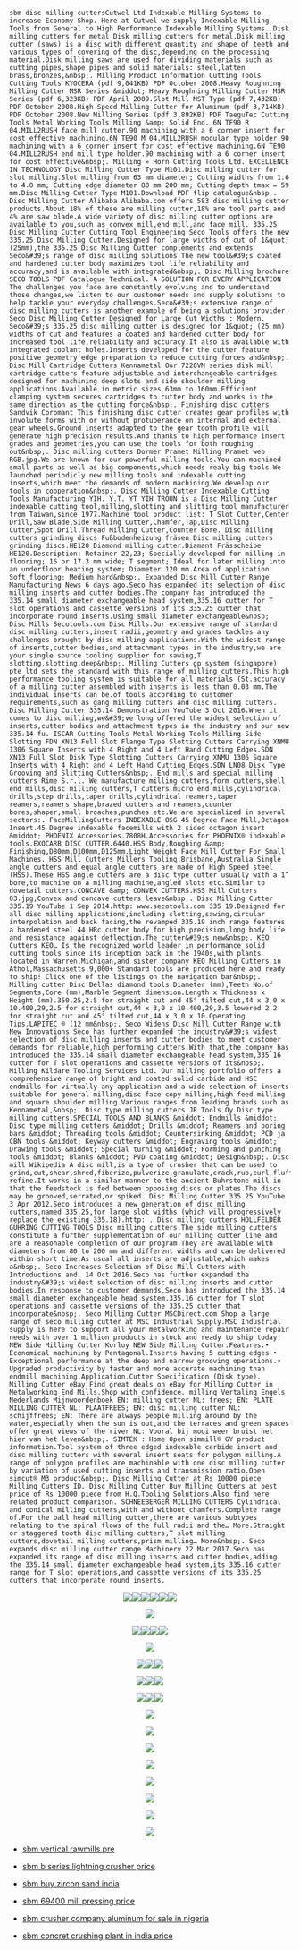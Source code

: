 
```
sbm disc milling cuttersCutwel Ltd Indexable Milling Systems to increase Economy Shop. Here at Cutwel we supply Indexable Milling Tools from General to High Performance Indexable Milling Systems. Disk milling cutters for metal Disk milling cutters for metal.Disk milling cutter (saws) is a disc with different quantity and shape of teeth and various types of covering of the disc,depending on the processing material.Disk milling saws are used for dividing materials such as cutting pipes,shape pipes and solid materials: steel,latten brass,bronzes,&nbsp;. Milling Product Information Cutting Tools Cutting Tools KYOCERA (pdf 9,041KB) PDF October 2008.Heavy Roughning Milling Cutter MSR Series &middot; Heavy Roughning Milling Cutter MSR Series (pdf 6,323KB) PDF April 2009.Slot Mill MST Type (pdf 7,432KB) PDF October 2008.High Speed Milling Cutter for Aluminum (pdf 3,714KB) PDF October 2008.New Milling Series (pdf 3,892KB) PDF TaeguTec Cutting Tools Metal Working Tools Milling &amp; Solid End. 6N TF90 R 04.MILL2RUSH face mill cutter.90 machining with a 6 corner insert for cost effective machining.6N TE90 M 04.MILL2RUSH modular type holder.90 machining with a 6 corner insert for cost effective machining.6N TE90 04.MILL2RUSH end mill type holder.90 machining with a 6 corner insert for cost effective&nbsp;. Milling » Horn Cutting Tools Ltd. EXCELLENCE IN TECHNOLOGY Disc Milling Cutter Type M101.Disc milling cutter for slot milling.Slot milling from 63 mm diameter; Cutting widths from 1.6 to 4.0 mm; Cutting edge diameter 80 mm 200 mm; Cutting depth tmax = 59 mm.Disc Milling Cutter Type M101.Download PDF flip catalogue&nbsp;. Disc Milling Cutter Alibaba Alibaba.com offers 583 disc milling cutter products.About 18% of these are milling cutter,18% are tool parts,and 4% are saw blade.A wide variety of disc milling cutter options are available to you,such as convex mill,end mill,and face mill. 335.25 Disc Milling Cutter Cutting Tool Engineering Seco Tools offers the new 335.25 Disc Milling Cutter.Designed for large widths of cut of 1&quot; (25mm),the 335.25 Disc Milling Cutter complements and extends Seco&#39;s range of disc milling solutions.The new tool&#39;s coated and hardened cutter body maximizes tool life,reliability and accuracy,and is available with integrated&nbsp;. Disc Milling brochure SECO TOOLS PDF Catalogue Technical. A SOLUTION FOR EVERY APPLICATION The challenges you face are constantly evolving and to understand those changes,we listen to our customer needs and supply solutions to help tackle your everyday challenges.Seco&#39;s extensive range of disc milling cutters is another example of being a solutions provider. Seco Disc Milling Cutter Designed for Large Cut Widths : Modern. Seco&#39;s 335.25 disc milling cutter is designed for 1&quot; (25 mm) widths of cut and features a coated and hardened cutter body for increased tool life,reliability and accuracy.It also is available with integrated coolant holes.Inserts developed for the cutter feature positive geometry edge preparation to reduce cutting forces and&nbsp;. Disc Mill Cartridge Cutters Kennametal Our 7220VM series disk mill cartridge cutters feature adjustable and interchangeable cartridges designed for machining deep slots and side shoulder milling applications.Available in metric sizes 63mm to 160mm.Efficient clamping system secures cartridges to cutter body and works in the same direction as the cutting force&nbsp;. Finishing disc cutters Sandvik Coromant ​This finishing disc cutter creates gear profiles with involute forms with or without protuberance on internal and external gear wheels.Ground inserts adapted to the gear tooth profile will generate high precision results.And thanks to high performance insert grades and geometries,you can use the tools for both roughing out&nbsp;. Disc milling cutters Dormer Pramet Milling Pramet web RGB.jpg.​We are known for our powerful milling tools.You can machined small parts as well as big components,which needs realy big tools.We launched periodicly new milling tools and indexable cutting inserts,which meet the demands of modern machining.We develop our tools in cooperation&nbsp;. Disc Milling Cutter Indexable Cutting Tools Manufacturing YIH. Y.T. YT YIH TROUN is a Disc Milling Cutter indexable cutting tool,milling,slotting and slitting tool manufacturer from Taiwan,since 1977.Machine tool product list: T Slot Cutter,Center Drill,Saw Blade,Side Milling Cutter,Chamfer,Tap,Disc Milling Cutter,Spot Drill,Thread Milling Cutter,Counter Bore. Disc milling cutters grinding discs Fußbodenheizung fräsen Disc milling cutters grinding discs.HE120 Diamond milling cutter.Diamant Frässcheibe HE120.Description: Retainer 22,23; Specially developed for milling in flooring; 16 or 17.3 mm wide; T segment; Ideal for later milling into an underfloor heating system; Diameter 120 mm.Area of application: Soft flooring; Medium hard&nbsp;. Expanded Disc Mill Cutter Range Manufacturing News 6 days ago.Seco has expanded its selection of disc milling inserts and cutter bodies.The company has introduced the 335.14 small diameter exchangeable head system,335.16 cutter for T slot operations and cassette versions of its 335.25 cutter that incorporate round inserts.Using small diameter exchangeable&nbsp;. Disc Mills Secotools.com Disc Mills.Our extensive range of standard disc milling cutters,insert radii,geometry and grades tackles any challenges brought by disc milling applications.With the widest range of inserts,cutter bodies,and attachment types in the industry,we are your single source tooling supplier for sawing,T slotting,slotting,deep&nbsp;. Milling Cutters gp system (singapore) pte ltd sets the standard with this range of milling cutters.This high performance tooling system is suitable for all materials (St.accuracy of a milling cutter assembled with inserts is less than 0.03 mm.The individual inserts can be.of tools according to customer requirements,such as gang milling cutters and disc milling cutters. Disc Milling Cutter 335.14 Demonstration YouTube 3 Oct 2016.When it comes to disc milling,we&#39;ve long offered the widest selection of inserts,cutter bodies and attachment types in the industry and our new 335.14 fu. ISCAR Cutting Tools Metal Working Tools Milling Side Slotting FDN XN13 Full Slot Flange Type Slotting Cutters Carrying XNMU 1306 Square Inserts with 4 Right and 4 Left Hand Cutting Edges.SDN XN13 Full Slot Disk Type Slotting Cutters Carrying XNMU 1306 Square Inserts with 4 Right and 4 Left Hand Cutting Edges.SDN LN08 Disk Type Grooving and Slitting Cutters&nbsp;. End mills and special milling cutters Rime S.r.l. We manufacture milling cutters,form cutters,shell end mills,disc milling cutters,T cutters,micro end mills,cylindrical drills,step drills,taper drills,cylindrical reamers,taper reamers,reamers shape,brazed cutters and reamers,counter bores,shaper,small broaches,punches etc.We are specialized in several sectors:. FaceMillingCutters INDEXABLE OSG 45 Degree Face Mill,Octagon Insert.45 Degree indexable facemills with 2 sided octagon insert &middot; PHOENIX Accessories.7808H.Accessories for PHOENIX® indexable tools.EXOCARB DISC CUTTER.6440.HSS Body,Roughing &amp; Finishing,D80mm,D100mm,D125mm.Light Weight Face Mill Cutter For Small Machines. HSS Mill Cutters Millers Tooling,Brisbane,Australia Single angle cutters and equal angle cutters are made of High Speed steel (HSS).These HSS angle cutters are a disc type cutter usually with a 1” bore,to machine on a milling machine,angled slots etc.Similar to dovetail cutters.CONCAVE &amp; CONVEX CUTTERS.HSS Mill Cutters 03.jpg,Convex and concave cutters leave&nbsp;. Disc Milling Cutter 335.19 YouTube 1 Sep 2014.http: www.secotools.com 335 19.Designed for all disc milling applications,including slotting,sawing,circular interpolation and back facing,the revamped 335.19 inch range features a hardened steel 44 HRc cutter body for high precision,long body life and resistance against deflection.The cutter&#39;s new&nbsp;. KEO Cutters KEO… Is the recognized world leader in performance solid cutting tools since its inception back in the 1940s,with plants located in Warren,Michigan,and sister company KEO Milling Cutters,in Athol,Massachusetts.9,000+ Standard tools are produced here and ready to ship! Click one of the listings on the navigation bar&nbsp;. Milling cutter Disc Dellas diamond tools Diameter (mm),Teeth No.of Segments,Core (mm),Marble Segment dimension.Length x Thickness x Height (mm).350,25,2.5 for straight cut and 45° tilted cut,44 x 3,0 x 10.400,29,2.5 for straight cut,44 x 3,0 x 10.400,29,3.5 lowered 2.2 for straight cut and 45° tilted cut,44 x 3,0 x 10.Operating Tips.LAPITEC ® (12 mm&nbsp;. Seco Widens Disc Mill Cutter Range with New Innovations Seco has further expanded the industry&#39;s widest selection of disc milling inserts and cutter bodies to meet customer demands for reliable,high performing cutters.With that,the company has introduced the 335.14 small diameter exchangeable head system,335.16 cutter for T slot operations and cassette versions of its&nbsp;. Milling Kildare Tooling Services Ltd. Our milling portfolio offers a comprehensive range of bright and coated solid carbide and HSC endmills for virtually any application and a wide selection of inserts suitable for general milling,disc face copy milling,high feed milling and square shoulder milling.Various ranges from leading brands such as Kennametal,&nbsp;. Disc type milling cutters JR Tools Oy Disc type milling cutters.SPECIAL TOOLS AND BLANKS &middot; Endmills &middot; Disc type milling cutters &middot; Drills &middot; Reamers and boring bars &middot; Threading tools &middot; Countersinking &middot; PCD ja CBN tools &middot; Keyway cutters &middot; Engraving tools &middot; Drawing tools &middot; Special turning &middot; Forming and punching tools &middot; Blanks &middot; PVD coating &middot; Design&nbsp;. Disc mill Wikipedia A disc mill,is a type of crusher that can be used to grind,cut,shear,shred,fiberize,pulverize,granulate,crack,rub,curl,fluff,twist,hull,blend,or refine.It works in a similar manner to the ancient Buhrstone mill in that the feedstock is fed between opposing discs or plates.The discs may be grooved,serrated,or spiked. Disc Milling Cutter 335.25 YouTube 3 Apr 2012.Seco introduces a new generation of disc milling cutters,named 335.25,for large slot widths (which will progressively replace the existing 335.18).http: . Disc milling cutters HOLLFELDER GÜHRING CUTTING TOOLS Disc milling cutters.The side milling cutters constitute a further supplementation of our milling cutter line and are a reasonable completion of our program.They are available with diameters from 80 to 200 mm and different widths and can be delivered within short time.As usual all inserts are adjustable,which makes a&nbsp;. Seco Increases Selection of Disc Mill Cutters with Introductions and. 14 Oct 2016.Seco has further expanded the industry&#39;s widest selection of disc milling inserts and cutter bodies.In response to customer demands,Seco has introduced the 335.14 small diameter exchangeable head system,335.16 cutter for T slot operations and cassette versions of the 335.25 cutter that incorporate&nbsp;. Seco Milling Cutter MSCDirect.com Shop a large range of seco milling cutter at MSC Industrial Supply.MSC Industrial supply is here to support all your metalworking and maintenance repair needs with over 1 million products in stock and ready to ship today! NEW Side Milling Cutter Korloy NEW Side Milling Cutter.Features.• Economical machining by Pentagonal.Inserts having 5 cutting edges.• Exceptional performance at the deep and narrow grooving operations.• Upgraded productivity by faster and more accurate machining than endmill machining.Application.Cutter Specification (Disk type). Milling Cutter eBay Find great deals on eBay for Milling Cutter in Metalworking End Mills.Shop with confidence. milling Vertaling Engels Nederlands Mijnwoordenboek EN: milling cutter NL: frees; EN: PLATE MILLING CUTTER NL: PLAATFREES; EN: disc milling cutter NL: schijffrees; EN: There are always people milling around by the water,especially when the sun is out,and the terraces and green spaces offer great views of the river NL: Vooral bij mooi weer bruist het hier van het leven&nbsp;. SIMTEK : Home Open simmill® GY product information.Tool system of three edged indexable carbide insert and disc milling cutters with several insert seats for polygon milling.A range of polygon profiles are machinable with one disc milling cutter by variation of used cutting inserts and transmission ratio.Open simcut® M3 product&nbsp;. Disc Milling Cutter at Rs 10000 piece Milling Cutters ID. Disc Milling Cutter Buy Milling Cutters at best price of Rs 10000 piece from H.Q.Tooling Solutions.Also find here related product comparison. SCHNEEBERGER MILLING CUTTERS Cylindrical and conical milling cutters,with and without chamfers.Complete range of.For the ball head milling cutter,there are various subtypes relating to the spiral flows of the full radii and the… More.Straight or staggered tooth disc milling cutters,T slot milling cutters,dovetail milling cutters,prism milling… More&nbsp;. Seco expands disc milling cutter range Machinery 22 Mar 2017.Seco has expanded its range of disc milling inserts and cutter bodies,adding the 335.14 small diameter exchangeable head system,its 335.16 cutter range for T slot operations,and cassette versions of its 335.25 cutters that incorporate round inserts. 
```

<div align="center">
  
<a rel="nofollow" href="https://m.shibang-china.com?f=github&k=sbm+disc+milling+cutters"><img src="https://static.shibang-china.com/en/l.png"></a><img src="https://static.shibang-china.com/en/hw.png"><a rel="nofollow" href="https://m.shibang-china.com/product/?f=github&k=sbm+disc+milling+cutters"><img src="https://static.shibang-china.com/en/p.png"></a><a rel="nofollow" href="https://m.shibang-china.com/cases/?f=github&k=sbm+disc+milling+cutters"><img src="https://static.shibang-china.com/en/c.png"></a><a rel="nofollow" href="https://m.shibang-china.com/news/?f=github&k=sbm+disc+milling+cutters"><img src="https://static.shibang-china.com/en/n.png"></a><a rel="nofollow" href="https://m.shibang-china.com?f=github&k=sbm+disc+milling+cutters"><img src="https://static.shibang-china.com/en/m.png"></a>

<a rel="nofollow" href="https://m.shibang-china.com/product/?f=github&k=sbm+disc+milling+cutters"><img src="https://static.shibang-china.com/en/b.jpg"></a>
  
<a rel="nofollow" href="https://m.shibang-china.com/solution-aggregate.html?f=github&k=sbm+disc+milling+cutters"><img src="https://static.shibang-china.com/en/a.jpg"></a><a rel="nofollow" href="https://m.shibang-china.com/solution-mine.html?f=github&k=sbm+disc+milling+cutters"><img src="https://static.shibang-china.com/en/m.jpg"></a><a rel="nofollow" href="https://m.shibang-china.com/solution-mill.html?f=github&k=sbm+disc+milling+cutters"><img src="https://static.shibang-china.com/en/g.jpg"></a><a rel="nofollow" href="https://m.shibang-china.com/solution-epc.html?f=github&k=sbm+disc+milling+cutters"><img src="https://static.shibang-china.com/en/e.jpg"></a>

<a rel="nofollow" href="https://m.shibang-china.com/product/?f=github&k=sbm+disc+milling+cutters"><img src="https://static.shibang-china.com/en/a-p.png"></a>

<a rel="nofollow" href="https://m.shibang-china.com/product/crusher/c6x.html?f=github&k=sbm+disc+milling+cutters"><img src="https://static.shibang-china.com/en/j.jpg"></a><a rel="nofollow" href="https://m.shibang-china.com/product/crusher/ci5x.html?f=github&k=sbm+disc+milling+cutters"><img src="https://static.shibang-china.com/en/i.jpg"></a><a rel="nofollow" href="https://m.shibang-china.com/product/crusher/hst.html?f=github&k=sbm+disc+milling+cutters"><img src="https://static.shibang-china.com/en/c.jpg"></a>

<a rel="nofollow" href="https://m.shibang-china.com/product/mill/mtw.html?f=github&k=sbm+disc+milling+cutters"><img src="https://static.shibang-china.com/en/mtw.jpg"></a><a rel="nofollow" href="https://m.shibang-china.com/product/mill/scm.html?f=github&k=sbm+disc+milling+cutters"><img src="https://static.shibang-china.com/en/scm.jpg"></a><a rel="nofollow" href="https://m.shibang-china.com/product/mill/lm.html?f=github&k=sbm+disc+milling+cutters"><img src="https://static.shibang-china.com/en/lm.jpg"></a>

<a rel="nofollow" href="https://m.shibang-china.com/product/sand/vsi6x.html?f=github&k=sbm+disc+milling+cutters"><img src="https://static.shibang-china.com/en/6x.jpg"></a><a rel="nofollow" href="https://m.shibang-china.com/product/sand/vu.html?f=github&k=sbm+disc+milling+cutters"><img src="https://static.shibang-china.com/en/vu.jpg"></a><a rel="nofollow" href="https://m.shibang-china.com/product/mobile/klun.html?f=github&k=sbm+disc+milling+cutters"><img src="https://static.shibang-china.com/en/k.jpg"></a>

<a rel="nofollow" href="https://m.shibang-china.com/cases/?f=github&k=sbm+disc+milling+cutters"><img src="https://static.shibang-china.com/en/case.png"></a>

<a rel="nofollow" href="https://m.shibang-china.com/cases/aggregate/202.html?f=github&k=sbm+disc+milling+cutters"><img src="https://static.shibang-china.com/en/c-1.jpg"></a>

<a rel="nofollow" href="https://m.shibang-china.com/cases/aggregate/203.html?f=github&k=sbm+disc+milling+cutters"><img src="https://static.shibang-china.com/en/c-2.jpg"></a>

<a rel="nofollow" href="https://m.shibang-china.com/cases/mill/123.html?f=github&k=sbm+disc+milling+cutters"><img src="https://static.shibang-china.com/en/c-3.jpg"></a>

<a rel="nofollow" href="https://m.shibang-china.com/contact_us.html?f=github&k=sbm+disc+milling+cutters"><img src="https://static.shibang-china.com/en/contact.png"></a>

<a rel="nofollow" href="https://swt.shibang-china.com/?f=github&k=sbm+disc+milling+cutters"><img src="https://static.shibang-china.com/en/chat.png"></a>

<a rel="nofollow" href="https://whatsapp.shibangsoft.com/WhatsApp.php?f=github&k=sbm+disc+milling+cutters"><img src="https://static.shibang-china.com/en/whatsapp.png"></a>

<a rel="nofollow" href="https://m.shibang-china.com/?f=github&k=sbm+disc+milling+cutters"><img src="https://static.shibang-china.com/en/website.png"></a>

</div>


* [sbm vertical rawmills pre](sbm%20vertical%20rawmills%20pre.md)

* [sbm b series lightning crusher price](sbm%20b%20series%20lightning%20crusher%20price.md)

* [sbm buy zircon sand india](sbm%20buy%20zircon%20sand%20india.md)

* [sbm 69400 mill pressing price](sbm%2069400%20mill%20pressing%20price.md)

* [sbm crusher company aluminum for sale in nigeria](sbm%20crusher%20company%20aluminum%20for%20sale%20in%20nigeria.md)

* [sbm concret crushing plant in india price](sbm%20concret%20crushing%20plant%20in%20india%20price.md)